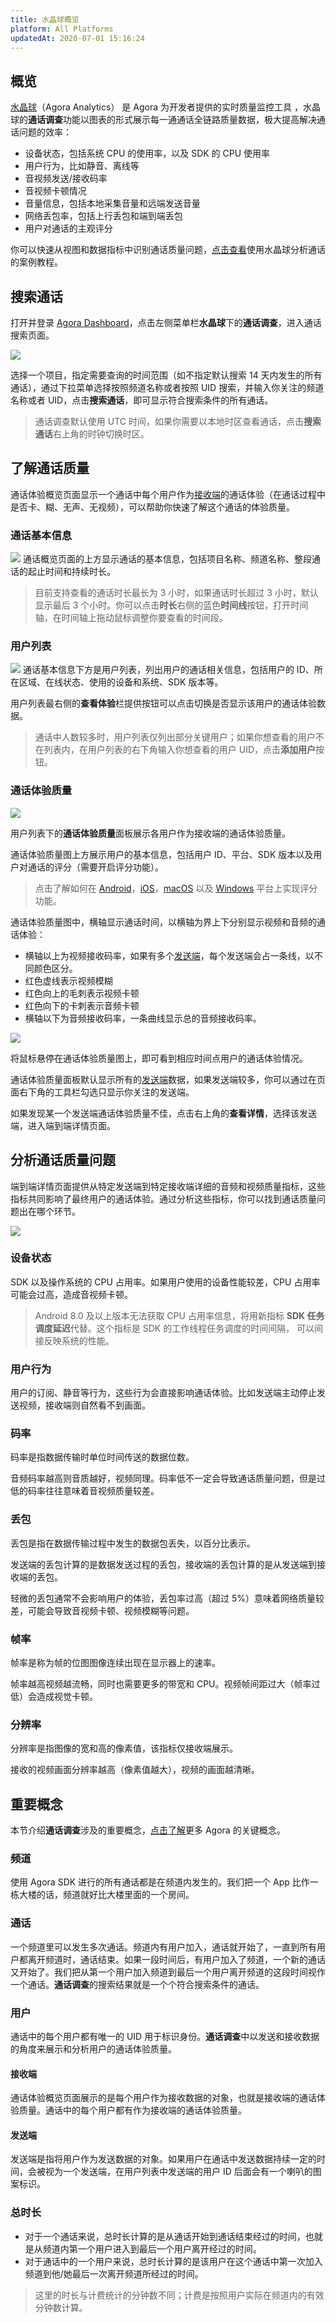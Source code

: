 ```yaml
---
title: 水晶球概览
platform: All Platforms
updatedAt: 2020-07-01 15:16:24
---
```

## 概览

[水晶球](https://dashboard.agora.io/analytics/call/search)（Agora Analytics） 是 Agora 为开发者提供的实时质量监控工具 ，水晶球的**通话调查**功能以图表的形式展示每一通通话全链路质量数据，极大提高解决通话问题的效率：

- 设备状态，包括系统 CPU 的使用率，以及 SDK 的 CPU 使用率
- 用户行为，比如静音、离线等
- 音视频发送/接收码率
- 音视频卡顿情况
- 音量信息，包括本地采集音量和远端发送音量
- 网络丢包率，包括上行丢包和端到端丢包
- 用户对通话的主观评分

你可以快速从视图和数据指标中识别通话质量问题，[点击查看](https://dashboard.agora.io/analytics/call/tutorial)使用水晶球分析通话的案例教程。

## 搜索通话

打开并登录 [Agora Dashboard](https://dashboard.agora.io/)，点击左侧菜单栏**水晶球**下的**通话调查**，进入通话搜索页面。

![](https://web-cdn.agora.io/docs-files/1545375661129)

选择一个项目，指定需要查询的时间范围（如不指定默认搜索 14 天内发生的所有通话），通过下拉菜单选择按照频道名称或者按照 UID 搜索，并输入你关注的频道名称或者 UID，点击**搜索通话**，即可显示符合搜索条件的所有通话。

> 通话调查默认使用 UTC 时间，如果你需要以本地时区查看通话，点击**搜索通话**右上角的时钟切换时区。

## 了解通话质量

通话体验概览页面显示一个通话中每个用户作为[接收端](#rec)的通话体验（在通话过程中是否卡、糊、无声、无视频），可以帮助你快速了解这个通话的体验质量。

### 通话基本信息

![](https://web-cdn.agora.io/docs-files/1545375713719)
通话概览页面的上方显示通话的基本信息，包括项目名称、频道名称、整段通话的起止时间和持续时长。

> 目前支持查看的通话时长最长为 3 小时，如果通话时长超过 3 小时，默认显示最后 3 个小时。你可以点击**时长**右侧的蓝色**时间线**按钮，打开时间轴，在时间轴上拖动鼠标调整你要查看的时间段。

### 用户列表

![](https://web-cdn.agora.io/docs-files/1545375743008)
通话基本信息下方是用户列表，列出用户的通话相关信息，包括用户的 ID、所在区域、在线状态、使用的设备和系统、SDK 版本等。

用户列表最右侧的**查看体验**栏提供按钮可以点击切换是否显示该用户的通话体验数据。

> 通话中人数较多时，用户列表仅列出部分关键用户；如果你想查看的用户不在列表内，在用户列表的右下角输入你想查看的用户 UID，点击**添加用户**按钮。

### 通话体验质量

![](https://web-cdn.agora.io/docs-files/1545375761160)

用户列表下的**通话体验质量**面板展示各用户作为接收端的通话体验质量。

通话体验质量图上方展示用户的基本信息，包括用户 ID、平台、SDK 版本以及用户对通话的评分（需要开启评分功能）。

> 点击了解如何在 [Android](./rate_android)，[iOS](./rate_ios)，[macOS](./rate_mac) 以及 [Windows](./rate_windows) 平台上实现评分功能。

通话体验质量图中，横轴显示通话时间，以横轴为界上下分别显示视频和音频的通话体验：

- 横轴以上为视频接收码率，如果有多个[发送端](#send)，每个发送端会占一条线，以不同颜色区分。
- 红色虚线表示视频模糊
- 红色向上的毛刺表示视频卡顿
- 红色向下的卡刺表示音频卡顿
- 横轴以下为音频接收码率，一条曲线显示总的音频接收码率。

![](https://web-cdn.agora.io/docs-files/1545277525497)

将鼠标悬停在通话体验质量图上，即可看到相应时间点用户的通话体验情况。

通话体验质量面板默认显示所有的[发送端](#send)数据，如果发送端较多，你可以通过在页面右下角的工具栏勾选只显示你关注的发送端。

如果发现某一个发送端通话体验质量不佳，点击右上角的**查看详情**，选择该发送端，进入端到端详情页面。

## 分析通话质量问题

端到端详情页面提供从特定发送端到特定接收端详细的音频和视频质量指标，这些指标共同影响了最终用户的通话体验。通过分析这些指标，你可以找到通话质量问题出在哪个环节。

![](https://web-cdn.agora.io/docs-files/1545375810304)

### 设备状态

SDK 以及操作系统的 CPU 占用率。如果用户使用的设备性能较差，CPU 占用率可能会过高，造成音视频卡顿。

> Android 8.0 及以上版本无法获取 CPU 占用率信息，将用新指标 **SDK 任务调度延迟**代替。这个指标是 SDK 的工作线程任务调度的时间间隔， 可以间接反映系统的性能。

### 用户行为

用户的订阅、静音等行为，这些行为会直接影响通话体验。比如发送端主动停止发送视频，接收端则自然看不到画面。

### 码率

码率是指数据传输时单位时间传送的数据位数。

音频码率越高则音质越好，视频同理。码率低不一定会导致通话质量问题，但是过低的码率往往意味着音视频质量较差。

### 丢包

丢包是指在数据传输过程中发生的数据包丢失，以百分比表示。

发送端的丢包计算的是数据发送过程的丢包，接收端的丢包计算的是从发送端到接收端的丢包。

轻微的丢包通常不会影响用户的体验，丢包率过高（超过 5%）意味着网络质量较差，可能会导致音视频卡顿、视频模糊等问题。

### 帧率

帧率是称为帧的位图图像连续出现在显示器上的速率。

帧率越高视频越流畅，同时也需要更多的带宽和 CPU。视频帧间距过大（帧率过低）会造成视觉卡顿。

### 分辨率

分辨率是指图像的宽和高的像素值，该指标仅接收端展示。

接收的视频画面分辨率越高（像素值越大），视频的画面越清晰。

## 重要概念

本节介绍**通话调查**涉及的重要概念，[点击了解](./terms)更多 Agora 的关键概念。

### 频道

使用 Agora SDK 进行的所有通话都是在频道内发生的。我们把一个 App 比作一栋大楼的话，频道就好比大楼里面的一个房间。

### 通话

一个频道里可以发生多次通话。频道内有用户加入，通话就开始了，一直到所有用户都离开频道时，通话结束。如果一段时间后，有用户加入了频道，一个新的通话又开始了。我们把从第一个用户加入频道到最后一个用户离开频道的这段时间视作一个通话。**通话调查**的搜索结果就是一个个符合搜索条件的通话。

### 用户

通话中的每个用户都有唯一的 UID 用于标识身份。**通话调查**中以发送和接收数据的角度来展示和分析用户的通话体验质量。

#### <a name="rec">接收端

通话体验概览页面展示的是每个用户作为接收数据的对象，也就是接收端的通话体验质量。通话中的每个用户都有作为接收端的通话体验质量。

#### <a name="send">发送端

发送端是指将用户作为发送数据的对象。如果用户在通话中发送数据持续一定的时间，会被视为一个发送端，在用户列表中发送端的用户 ID 后面会有一个喇叭的图案标识。

### 总时长

- 对于一个通话来说，总时长计算的是从通话开始到通话结束经过的时间，也就是从频道内第一个用户进入到最后一个用户离开经过的时间。
- 对于通话中的一个用户来说，总时长计算的是该用户在这个通话中第一次加入频道到他/她最后一次离开频道所经过的时间。

> 这里的时长与计费统计的分钟数不同；计费是按照用户实际在频道内的有效分钟数计算。